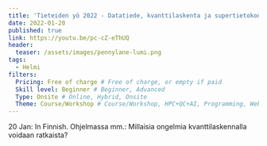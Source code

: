 ```yaml
---
title: 'Tieteiden yö 2022 - Datatiede, kvanttilaskenta ja supertietokoneet'
date: 2022-01-20
published: true
link: https://youtu.be/pc-cZ-eThUQ
header:
  teaser: /assets/images/pennylane-lumi.png
tags:
  - Helmi
filters:
  Pricing: Free of charge # Free of charge, or empty if paid
  Skill level: Beginner # Beginner, Advanced
  Type: Onsite # Online, Hybrid, Onsite
  Theme: Course/Workshop # Course/Workshop, HPC+QC+AI, Programming, Webinar/Lecture
---
```

20 Jan: In Finnish. Ohjelmassa mm.: Millaisia ongelmia kvanttilaskennalla voidaan ratkaista?

